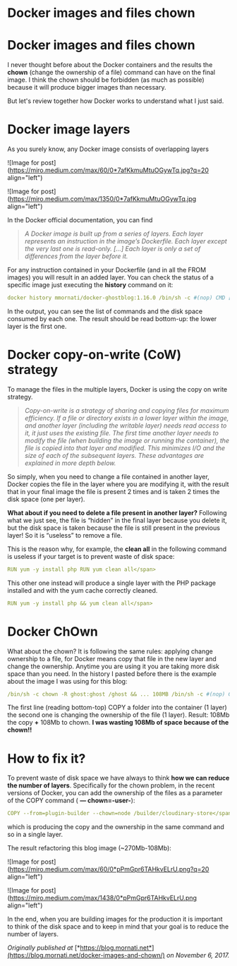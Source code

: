 # Docker images and files chown

# Docker images and files chown

I never thought before about the Docker containers and the results the **chown** (change the ownership of a file) command can have on the final image. I think the chown should be forbidden (as much as possible) because it will produce bigger images than necessary.

But let's review together how Docker works to understand what I just said.

# Docker image layers

As you surely know, any Docker image consists of overlapping layers

![Image for post](https://miro.medium.com/max/60/0*7afKkmuMtuOGywTq.jpg?q=20 align="left")

![Image for post](https://miro.medium.com/max/1350/0*7afKkmuMtuOGywTq.jpg align="left")

In the Docker official documentation, you can find

> *A Docker image is built up from a series of layers. Each layer represents an instruction in the image’s Dockerfile. Each layer except the very last one is read-only. \[…\] Each layer is only a set of differences from the layer before it.*

For any instruction contained in your Dockerfile (and in all the FROM images) you will result in an added layer. You can check the status of a specific image just executing the **history** command on it:

```yaml
docker history mmornati/docker-ghostblog:1.16.0 /bin/sh -c #(nop) CMD ["/bin/sh" "/ghost/... 0B /bin/sh -c #(nop) VOLUME [/ghost-override] 0B /bin/sh -c #(nop) HEALTHCHECK &{["CMD-SHE... 0B /bin/sh -c #(nop) EXPOSE 2368 0B /bin/sh -c #(nop) ENV NODE_ENV=production 0B /bin/sh -c #(nop) WORKDIR /ghost 0B /bin/sh -c #(nop) ENV HOME=/ghost 0B /bin/sh -c #(nop) USER ghost 0B /bin/sh -c chown -R ghost:ghost /ghost && ... 108MB /bin/sh -c #(nop) COPY dir:ec27a30893731c0... 108MB /bin/sh -c addgroup -S -g 1276 ghost && ... 5.13kB /bin/sh -c #(nop) LABEL maintainer=Marco ... 0B /bin/sh -c #(nop) CMD ["node"] 0B /bin/sh -c apk add --no-cache --virtual .b... 3.91MB /bin/sh -c #(nop) ENV YARN_VERSION=0.27.5 0B /bin/sh -c addgroup -g 1000 node && ad... 45.6MB /bin/sh -c #(nop) ENV NODE_VERSION=6.11.3 0B /bin/sh -c #(nop) ENV NPM_CONFIG_LOGLEVEL... 0B /bin/sh -c #(nop) CMD ["/bin/sh"] 0B /bin/sh -c #(nop) ADD file:89e72bfc19e8162... 4.81MB</span>
```

In the output, you can see the list of commands and the disk space consumed by each one. The result should be read bottom-up: the lower layer is the first one.

# Docker copy-on-write (CoW) strategy

To manage the files in the multiple layers, Docker is using the copy on write strategy.

> *Copy-on-write is a strategy of sharing and copying files for maximum efficiency. If a file or directory exists in a lower layer within the image, and another layer (including the writable layer) needs read access to it, it just uses the existing file. The first time another layer needs to modify the file (when building the image or running the container), the file is copied into that layer and modified. This minimizes I/O and the size of each of the subsequent layers. These advantages are explained in more depth below.*

So simply, when you need to change a file contained in another layer, Docker copies the file in the layer where you are modifying it, with the result that in your final image the file is present 2 times and is taken 2 times the disk space (one per layer).

**What about if you need to delete a file present in another layer?** Following what we just see, the file is “hidden” in the final layer because you delete it, but the disk space is taken because the file is still present in the previous layer! So it is “useless” to remove a file.

This is the reason why, for example, the **clean all** in the following command is useless if your target is to prevent waste of disk space:

```yaml
RUN yum -y install php RUN yum clean all</span>
```

This other one instead will produce a single layer with the PHP package installed and with the yum cache correctly cleaned.

```yaml
RUN yum -y install php && yum clean all</span>
```

# Docker ChOwn

What about the chown? It is following the same rules: applying change ownership to a file, for Docker means copy that file in the new layer and change the ownership. Anytime you are using it you are taking more disk space than you need. In the history I pasted before there is the example about the image I was using for this blog:

```yaml
/bin/sh -c chown -R ghost:ghost /ghost && ... 108MB /bin/sh -c #(nop) COPY dir:ec27a30893731c0... 108MB</span>
```

The first line (reading bottom-top) COPY a folder into the container (1 layer) the second one is changing the ownership of the file (1 layer). Result: 108Mb the copy **+** 108Mb to chown. **I was wasting 108Mb of space because of the chown!!**

# How to fix it?

To prevent waste of disk space we have always to think **how we can reduce the number of layers**. Specifically for the chown problem, in the recent versions of Docker, you can add the ownership of the files as a parameter of the COPY command ( **— chown=-user-**):

```yaml
COPY --from=plugin-builder --chown=node /builder/cloudinary-store</span>
```

which is producing the copy and the ownership in the same command and so in a single layer.

The result refactoring this blog image (~270Mb-108Mb):

![Image for post](https://miro.medium.com/max/60/0*pPmGpr6TAHkvELrU.png?q=20 align="left")

![Image for post](https://miro.medium.com/max/1438/0*pPmGpr6TAHkvELrU.png align="left")

In the end, when you are building images for the production it is important to think of the disk space and to keep in mind that your goal is to reduce the number of layers.

*Originally published at* [*https://blog.mornati.net*](https://blog.mornati.net/docker-images-and-chown/) *on November 6, 2017.*